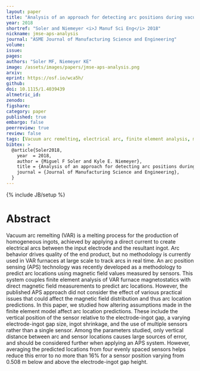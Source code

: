 ```yaml
---
layout: paper
title: "Analysis of an approach for detecting arc positions during vacuum arc remelting based on magnetic flux density measurements"
year: 2018
shortref: "Soler and Niemeyer <i>J Manuf Sci Eng</i> 2018"
nickname: jmse-aps-analysis
journal: "ASME Journal of Manufacturing Science and Engineering"
volume:
issue:
pages:
authors: "Soler MF, Niemeyer KE"
image: /assets/images/papers/jmse-aps-analysis.png
arxiv:
eprint: https://osf.io/wca5h/
github:
doi: 10.1115/1.4039439
altmetric_id:
zenodo:
figshare:
category: paper
published: true
embargo: false
peerreview: true
review: false
tags: [Vacuum arc remelting, electrical arc, finite element analysis, magnetostatics]
bibtex: >
  @article{Soler2018,
    year  = 2018,
    author = {Miguel F Soler and Kyle E. Niemeyer},
    title = {Analysis of an approach for detecting arc positions during vacuum arc remelting based on magnetic flux density measurements},
    journal = {Journal of Manufacturing Science and Engineering},
  }
---
```

{% include JB/setup %}

# Abstract

Vacuum arc remelting (VAR) is a melting process for the production of homogeneous ingots, achieved by applying a direct current to create electrical arcs between the input electrode and the resultant ingot. Arc behavior drives quality of the end product, but no methodology is currently used in VAR furnaces at large scale to track arcs in real time. An arc position sensing (APS) technology was recently developed as a methodology to predict arc locations using magnetic field values measured by sensors. This system couples finite element analysis of VAR furnace magnetostatics with direct magnetic field measurements to predict arc locations. However, the published APS approach did not consider the effect of various practical issues that could affect the magnetic field distribution and thus arc location predictions. In this paper, we studied how altering assumptions made in the finite element model affect arc location predictions. These include the vertical position of the sensor relative to the electrode-ingot gap, a varying electrode-ingot gap size, ingot shrinkage, and the use of multiple sensors rather than a single sensor. Among the parameters studied, only vertical distance between arc and sensor locations causes large sources of error, and should be considered further when applying an APS system. However, averaging the predicted locations from four evenly spaced sensors helps reduce this error to no more than 16% for a sensor position varying from 0.508 m below and above the electrode-ingot gap height.
